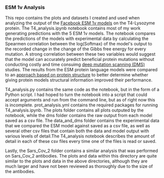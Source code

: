 ### ESM 1v Analysis ###

This repo contains the plots and datasets I created and used when analyzing the output of the [Facebook ESM 1v models]( https://github.com/facebookresearch/esm) on the T4-Lysozyme protein. The T4_analysis.ipynb notebook contains most of my work generating predictions with the 5 ESM 1v models. The notebook compares the predictions of the models with experimental data by calculating the Spearmen correlation between the log(Softmax) of the model's output to the recorded change in the change of the Gibbs free energy for every mutation. A strong correlation between these two variables would suggest that the model can accurately predict beneficial protein mutations without conducting costly and time consuimg [deep mutation scanning (DMS)]( https://en.wikipedia.org/wiki/Functional_genomics#Deep_mutational_scanning) studies. The results from the ESM protein language models were compared to an [approach based on protein structure]( https://www.biorxiv.org/content/10.1101/2022.10.31.514614v1) to better determine whether giving protein models structural information improved their performance.  

T4_analysis.py contains the same code as the notebook, but in the form of a Python script. I had hoped to turn the notebook into a script that could accept arguments and run from the command line, but as of right now this is incomplete. prot_analysis.yml contains the required packages for running T4_analysis.ipynb. The plots folder contains all plots outputed by the notebook, while the dms folder contains the raw output from each model saved as a csv file. The data_and_dms folder contains the experimental data that we compared the ESM model against saved as a csv file, as well as several other csv files that contain both the data and model output with various levels of detail.The T4_analysis notebook describes the amount of detail in each of these csv files every time one of the files is read or saved. 

Lastly, the Sars_Cov_2 folder contains a similar analysis that was performed on Sars_Cov_2 antibodies. The plots and data within this directory are quite similar to the plots and data in the above directories, although they are much larger and have not been reviewed as thoroughly due to the size of the antibodies. 
